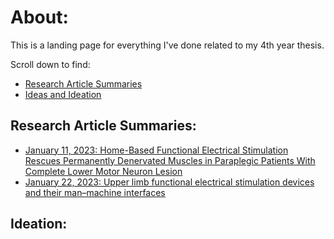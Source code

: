 # About:
This is a landing page for everything I've done related to my 4th year thesis.

Scroll down to find:
- [Research Article Summaries](https://cravat5386.github.io/thesis/index.html#research-article-summaries)
- [Ideas and Ideation](https://cravat5386.github.io/thesis/index.html#ideation)

## Research Article Summaries:
- [January 11, 2023: Home-Based Functional Electrical Stimulation Rescues Permanently Denervated Muscles in Paraplegic Patients With Complete Lower Motor Neuron Lesion](https://cravat5386.github.io/thesis/20230111.html)
- [January 22, 2023: Upper limb functional electrical stimulation devices and their man–machine interfaces](https://cravat5386.github.io/thesis/20230122.html)

## Ideation: